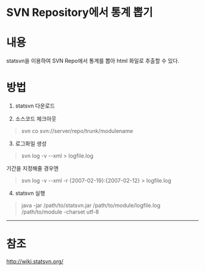 # SVN Repository에서 통계 뽑기

# 내용

statsvn을 이용하여 SVN Repo에서 통계를 뽑아 html 화일로 추출할 수 있다.

# 방법

1. statsvn 다운로드

2. 소스코드 체크아웃

> svn co svn://server/repo/trunk/modulename

3. 로그화일 생성

> svn log -v --xml > logfile.log

기간을 지정해줄 경우엔

> svn log -v --xml -r {2007-02-19}:{2007-02-12} > logfile.log

4. statsvn 실행

> java -jar /path/to/statsvn.jar /path/to/module/logfile.log /path/to/module -charset utf-8


---


# 참조

http://wiki.statsvn.org/